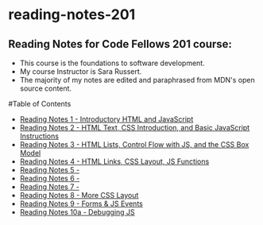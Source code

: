 # reading-notes-201
## Reading Notes for Code Fellows 201 course:
- This course is the foundations to software development.
- My course Instructor is Sara Russert.
- The majority of my notes are edited and paraphrased from MDN's open source content.

#Table of Contents

- [Reading Notes 1 - Introductory HTML and JavaScript](class-01.md)
- [Reading Notes 2 - HTML Text, CSS Introduction, and Basic JavaScript Instructions](class-02.md)
- [Reading Notes 3 - HTML Lists, Control Flow with JS, and the CSS Box Model](class-03.md)
- [Reading Notes 4 - HTML Links, CSS Layout, JS Functions](class-04.md)
- [Reading Notes 5 - ](class-05.md)
- [Reading Notes 6 - ](class-06.md)
- [Reading Notes 7 - ](class-07.md)
- [Reading Notes 8 - More CSS Layout](class-08.md)
- [Reading Notes 9 - Forms & JS Events](class-09.md)
- [Reading Notes 10a - Debugging JS](class-10a.md)

